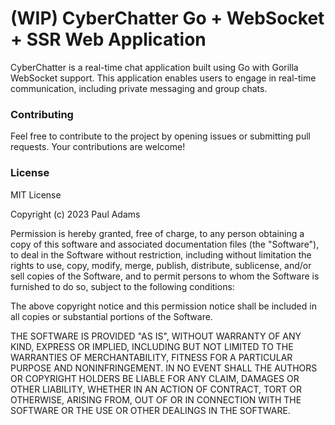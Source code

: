 # (WIP) CyberChatter Go + WebSocket + SSR Web Application

CyberChatter is a real-time chat application built using Go with Gorilla WebSocket support. This application enables users to engage in real-time communication, including private messaging and group chats.

### Contributing

Feel free to contribute to the project by opening issues or submitting pull requests. Your contributions are welcome!

### License

MIT License

Copyright (c) 2023 Paul Adams

Permission is hereby granted, free of charge, to any person obtaining a copy
of this software and associated documentation files (the "Software"), to deal
in the Software without restriction, including without limitation the rights
to use, copy, modify, merge, publish, distribute, sublicense, and/or sell
copies of the Software, and to permit persons to whom the Software is
furnished to do so, subject to the following conditions:

The above copyright notice and this permission notice shall be included in all
copies or substantial portions of the Software.

THE SOFTWARE IS PROVIDED "AS IS", WITHOUT WARRANTY OF ANY KIND, EXPRESS OR
IMPLIED, INCLUDING BUT NOT LIMITED TO THE WARRANTIES OF MERCHANTABILITY,
FITNESS FOR A PARTICULAR PURPOSE AND NONINFRINGEMENT. IN NO EVENT SHALL THE
AUTHORS OR COPYRIGHT HOLDERS BE LIABLE FOR ANY CLAIM, DAMAGES OR OTHER
LIABILITY, WHETHER IN AN ACTION OF CONTRACT, TORT OR OTHERWISE, ARISING FROM,
OUT OF OR IN CONNECTION WITH THE SOFTWARE OR THE USE OR OTHER DEALINGS IN THE
SOFTWARE.

